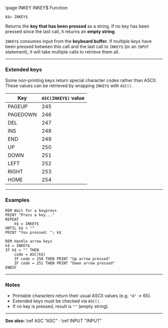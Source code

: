 \page INKEY INKEY$ Function

```basic
A$= INKEY$
```

Returns the **key that has been pressed** as a string.
If no key has been pressed since the last call, it returns an **empty string**.

`INKEY$` consumes input from the **keyboard buffer**. If multiple keys have been pressed between this call and the last call to `INKEY$` (or an `INPUT` statement), it will take multiple calls to retrieve them all.

---

### Extended keys

Some non-printing keys return special character codes rather than ASCII.
These values can be retrieved by wrapping `INKEY$` with `ASC()`.

| Key      | `ASC(INKEY$)` value |
| -------- | ------------------- |
| PAGEUP   | 245                 |
| PAGEDOWN | 246                 |
| DEL      | 247                 |
| INS      | 248                 |
| END      | 249                 |
| UP       | 250                 |
| DOWN     | 251                 |
| LEFT     | 252                 |
| RIGHT    | 253                 |
| HOME     | 254                 |

---

### Examples

```basic
REM Wait for a keypress
PRINT "Press a key..."
REPEAT
    k$ = INKEY$
UNTIL k$ > ""
PRINT "You pressed: "; k$
```

```basic
REM Handle arrow keys
k$ = INKEY$
IF k$ > "" THEN
    code = ASC(k$)
    IF code = 250 THEN PRINT "Up arrow pressed"
    IF code = 251 THEN PRINT "Down arrow pressed"
ENDIF
```

---

### Notes

* Printable characters return their usual ASCII values (e.g. `"A"` → 65).
* Extended keys must be checked via `ASC()`.
* If no key is pressed, result is `""` (empty string).

---

**See also:**
\ref ASC "ASC" · \ref INPUT "INPUT"
